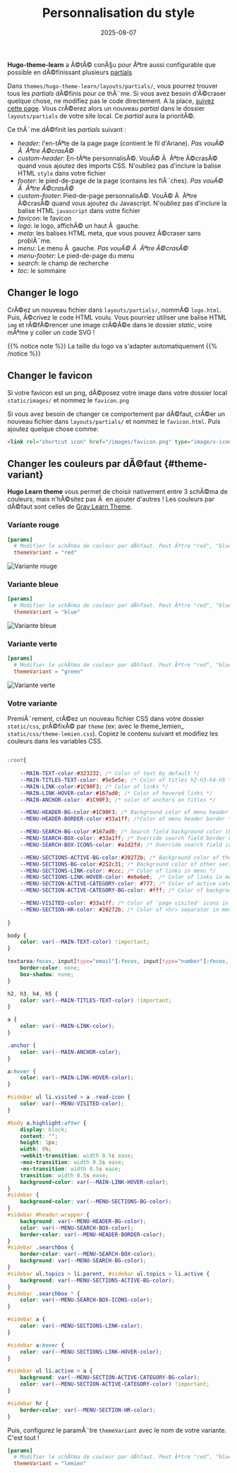 ﻿---
date: 2025-08-07
title: Personnalisation du style
weight: 25
---

**Hugo-theme-learn** a Ã©tÃ© conÃ§u pour Ãªtre aussi configurable que possible en dÃ©finissant plusieurs [partials](https://gohugo.io/templates/partials/)

Dans `themes/hugo-theme-learn/layouts/partials/`, vous pourrez trouver tous les *partials* dÃ©finis pour ce thÃ¨me. Si vous avez besoin d'Ã©craser quelque chose, ne modifiez pas le code directement. A la place, [suivez cette page](https://gohugo.io/themes/customizing/). Vous crÃ©erez alors un nouveau *partial* dans le dossier `layouts/partials` de votre site local. Ce *partial* aura la prioritÃ©.

Ce thÃ¨me dÃ©finit les *partials* suivant :

- *header*: l'en-tÃªte de la page page (contient le fil d'Ariane). _Pas vouÃ© Ã  Ãªtre Ã©crasÃ©_
- *custom-header*: En-tÃªte personnalisÃ©. VouÃ© Ã  Ãªtre Ã©crasÃ© quand vous ajoutez des imports CSS. N'oubliez pas d'inclure la balise HTML `style` dans votre fichier
- *footer*: le pied-de-page de la page (contains les flÃ¨ches). _Pas vouÃ© Ã  Ãªtre Ã©crasÃ©_
- *custom-footer*:  Pied-de-page personnalisÃ©. VouÃ© Ã  Ãªtre Ã©crasÃ© quand vous ajoutez du Javascript. N'oubliez pas d'inclure la balise HTML `javascript` dans votre fichier
- *favicon*: le favicon
- *logo*: le logo, affichÃ© un haut Ã  gauche.
- *meta*: les balises HTML meta, que vous pouvez Ã©craser sans problÃ¨me.
- *menu*: Le menu Ã  gauche. _Pas vouÃ© Ã  Ãªtre Ã©crasÃ©_
- *menu-footer*: Le pied-de-page du menu
- *search*: le champ de recherche
- *toc*: le sommaire

## Changer le logo

CrÃ©ez un nouveau fichier dans `layouts/partials/`, nommÃ© `logo.html`. Puis, Ã©crivez le code HTML voulu.
Vous pourriez utiliser une balise HTML `img` et rÃ©fÃ©rencer une image crÃ©Ã©e dans le dossier *static*, voire mÃªme y coller un code SVG !

{{% notice note %}}
La taille du logo va s'adapter automatiquement
{{% /notice %}}

## Changer le favicon

Si votre favicon est un png, dÃ©posez votre image dans votre dossier local `static/images/` et nommez le `favicon.png`

Si vous avez besoin de changer ce comportement par dÃ©faut, crÃ©er un nouveau fichier dans `layouts/partials/` et nommez le `favicon.html`. Puis ajoutez quelque chose comme:

```html
<link rel="shortcut icon" href="/images/favicon.png" type="image/x-icon" />
```

## Changer les couleurs par dÃ©faut {#theme-variant}

**Hugo Learn theme** vous permet de choisir nativement entre 3 schÃ©ma de couleurs, mais n'hÃ©sitez pas Ã  en ajouter d'autres ! Les couleurs par dÃ©faut sont celles de [Grav Learn Theme](https://learn.getgrav.org/).

### Variante rouge

```toml
[params]
  # Modifier le schÃ©ma de couleur par dÃ©faut. Peut Ãªtre "red", "blue", "green".
  themeVariant = "red"
```

![Variante rouge](/en/basics/style-customization/images/red-variant.png?width=60pc)

### Variante bleue

```toml
[params]
  # Modifier le schÃ©ma de couleur par dÃ©faut. Peut Ãªtre "red", "blue", "green".
  themeVariant = "blue"
```

![Variante bleue](/en/basics/style-customization/images/blue-variant.png?width=60pc)

### Variante verte

```toml
[params]
  # Modifier le schÃ©ma de couleur par dÃ©faut. Peut Ãªtre "red", "blue", "green".
  themeVariant = "green"
```

![Variante verte](/en/basics/style-customization/images/green-variant.png?width=60pc)

### Votre variante

PremiÃ¨rement, crÃ©ez un nouveau fichier CSS dans votre dossier `static/css`, prÃ©fixÃ© par `theme` (ex: avec le theme_lemien_ `static/css/theme-lemien.css`). Copiez le contenu suivant et modifiez les couleurs dans les variables CSS.

```css

:root{
    
    --MAIN-TEXT-color:#323232; /* Color of text by default */
    --MAIN-TITLES-TEXT-color: #5e5e5e; /* Color of titles h2-h3-h4-h5 */
    --MAIN-LINK-color:#1C90F3; /* Color of links */
    --MAIN-LINK-HOVER-color:#167ad0; /* Color of hovered links */
    --MAIN-ANCHOR-color: #1C90F3; /* color of anchors on titles */

    --MENU-HEADER-BG-color:#1C90F3; /* Background color of menu header */
    --MENU-HEADER-BORDER-color:#33a1ff; /*Color of menu header border */ 

    --MENU-SEARCH-BG-color:#167ad0; /* Search field background color (by default borders + icons) */
    --MENU-SEARCH-BOX-color: #33a1ff; /* Override search field border color */
    --MENU-SEARCH-BOX-ICONS-color: #a1d2fd; /* Override search field icons color */

    --MENU-SECTIONS-ACTIVE-BG-color:#20272b; /* Background color of the active section and its childs */
    --MENU-SECTIONS-BG-color:#252c31; /* Background color of other sections */
    --MENU-SECTIONS-LINK-color: #ccc; /* Color of links in menu */
    --MENU-SECTIONS-LINK-HOVER-color: #e6e6e6;  /* Color of links in menu, when hovered */
    --MENU-SECTION-ACTIVE-CATEGORY-color: #777; /* Color of active category text */
    --MENU-SECTION-ACTIVE-CATEGORY-BG-color: #fff; /* Color of background for the active category (only) */

    --MENU-VISITED-color: #33a1ff; /* Color of 'page visited' icons in menu */
    --MENU-SECTION-HR-color: #20272b; /* Color of <hr> separator in menu */
    
}

body {
    color: var(--MAIN-TEXT-color) !important;
}

textarea:focus, input[type="email"]:focus, input[type="number"]:focus, input[type="password"]:focus, input[type="search"]:focus, input[type="tel"]:focus, input[type="text"]:focus, input[type="url"]:focus, input[type="color"]:focus, input[type="date"]:focus, input[type="datetime"]:focus, input[type="datetime-local"]:focus, input[type="month"]:focus, input[type="time"]:focus, input[type="week"]:focus, select[multiple=multiple]:focus {
    border-color: none;
    box-shadow: none;
}

h2, h3, h4, h5 {
    color: var(--MAIN-TITLES-TEXT-color) !important;
}

a {
    color: var(--MAIN-LINK-color);
}

.anchor {
    color: var(--MAIN-ANCHOR-color);
}

a:hover {
    color: var(--MAIN-LINK-HOVER-color);
}

#sidebar ul li.visited > a .read-icon {
	color: var(--MENU-VISITED-color);
}

#body a.highlight:after {
    display: block;
    content: "";
    height: 1px;
    width: 0%;
    -webkit-transition: width 0.5s ease;
    -moz-transition: width 0.5s ease;
    -ms-transition: width 0.5s ease;
    transition: width 0.5s ease;
    background-color: var(--MAIN-LINK-HOVER-color);
}
#sidebar {
	background-color: var(--MENU-SECTIONS-BG-color);
}
#sidebar #header-wrapper {
    background: var(--MENU-HEADER-BG-color);
    color: var(--MENU-SEARCH-BOX-color);
    border-color: var(--MENU-HEADER-BORDER-color);
}
#sidebar .searchbox {
	border-color: var(--MENU-SEARCH-BOX-color);
    background: var(--MENU-SEARCH-BG-color);
}
#sidebar ul.topics > li.parent, #sidebar ul.topics > li.active {
    background: var(--MENU-SECTIONS-ACTIVE-BG-color);
}
#sidebar .searchbox * {
    color: var(--MENU-SEARCH-BOX-ICONS-color);
}

#sidebar a {
    color: var(--MENU-SECTIONS-LINK-color);
}

#sidebar a:hover {
    color: var(--MENU-SECTIONS-LINK-HOVER-color);
}

#sidebar ul li.active > a {
    background: var(--MENU-SECTION-ACTIVE-CATEGORY-BG-color);
    color: var(--MENU-SECTION-ACTIVE-CATEGORY-color) !important;
}

#sidebar hr {
    border-color: var(--MENU-SECTION-HR-color);
}
```

Puis, configurez le paramÃ¨tre `themeVariant` avec le nom de votre variante. C'est tout !

```toml
[params]
  # Modifier le schÃ©ma de couleur par dÃ©faut. Peut Ãªtre "red", "blue", "green".
  themeVariant = "lemien"
```
